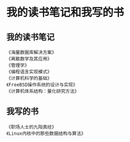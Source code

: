 # 我的读书笔记和我写的书

## 我的读书笔记

    《海量数据库解决方案》
    《离散数学及其应用》
    《管理学》
    《编程语言实现模式》
    《计算机科学的基础》
    《FreeBSD操作系统的设计与实现》
    《计算机体系结构：量化研究方法》

## 我写的书

    《职场人士的九阳真经》
    《Linux内核中的那些数据结构与算法》
